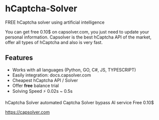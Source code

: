 # hCaptcha-Solver
FREE hCaptcha solver using artificial intelligence


You can get free 0.10$ on capsolver.com, you just need to update your personal information.
Capsolver is the best hCaptcha API of the market, offer all types of hCaptcha and also is very fast.

## Features
- Works with all languages (Python, GO, C#, JS, TYPESCRIPT)
- Easily integration: docs.capsolver.com
- Cheapest hCaptcha API / Solver
- Offer **free** balance trial
- Solving Speed ⚡ 0.02s ~ 0.5s

hCaptcha Solver automated Captcha Solver bypass AI service Free 0.10$

https://capsolver.com







  
  
  
  
  
  
  
  
  
  
  
  
  


